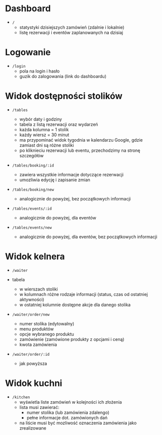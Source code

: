 # Dashboard
- `/`
  - statystyki dzisiejszych zamówień (zdalnie i lokalnie)
  - listę rezerwacji i eventów zaplanowanych na dzisiaj

# Logowanie
- `/login`
  - pola na login i hasło
  - guzik do zalogowania (link do dashboardu)

# Widok dostępności stolików
- `/tables`
  - wybór daty i godziny
  - tabela z listą rezerwacji oraz wydarzeń
  - każda kolumna = 1 stolik
  - każdy wiersz = 30 minut
  - ma przypominać widok tygodnia w kalendarzu Google, gdzie zamiast dni są różne stoliki
  - po kliknieciu rezerwacji lub eventu, przechodzimy na stronę szczegółów

- `/tables/booking/:id`
  - zawiera wszystkie informacje dotyczące rezerwacji
  - umozliwia edycję i zapisanie zmian

- `/tables/booking/new`
  - analogicznie do powyżej, bez początkowych informacji

- `/tables/events/:id`
  - analogicznie do powyżej, dla eventów

- `/tables/events/new`
  - analogicznie do powyżej, dla eventów, bez początkowych informacji

# Widok kelnera

- `/waiter`
- tabela
  - w wierszach stoliki
  - w kolumnach różne rodzaje informacji (status, czas od ostatniej aktywności)
  - w ostatniej kolumnie dostępne akcje dla danego stolika

- `/waiter/order/new`
  - numer stolika (edytowalny)
  - menu produktów
  - opcje wybranego produktu
  - zamówienie (zamówione produkty z opcjami i ceną)
  - kwota zamówienia

- `/waiter/order/:id`
  - jak powyższa

# Widok kuchni

- `/kitchen`
  - wyświetla liste zamówień w kolejności ich złożenia
  - lista musi zawierać:
    - numer stolika (lub zamówienia zdalengo)
    - pełne informacje dot. zamówionych dań
  - na liście musi być mozliwość oznaczenia zamówienia jako zrealizowane
